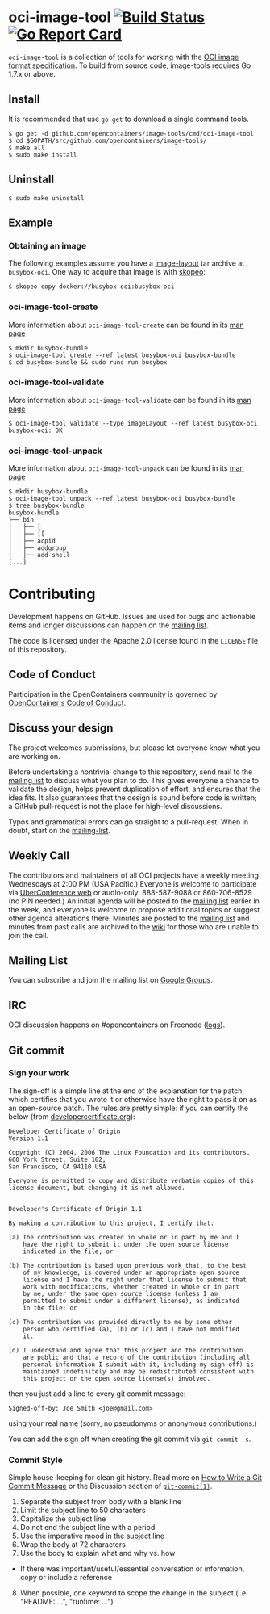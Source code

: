 # oci-image-tool [![Build Status](https://travis-ci.org/opencontainers/image-tools.svg?branch=master)](https://travis-ci.org/opencontainers/image-tools)[![Go Report Card](https://goreportcard.com/badge/github.com/opencontainers/image-tools)](https://goreportcard.com/report/github.com/opencontainers/image-tools)

`oci-image-tool` is a collection of tools for working with the [OCI image format specification](https://github.com/opencontainers/image-spec).
To build from source code, image-tools requires Go 1.7.x or above.

## Install

It is recommended that use `go get` to download a single command tools.

```
$ go get -d github.com/opencontainers/image-tools/cmd/oci-image-tool
$ cd $GOPATH/src/github.com/opencontainers/image-tools/
$ make all
$ sudo make install
```

## Uninstall

```
$ sudo make uninstall
```

## Example

### Obtaining an image

The following examples assume you have a [image-layout](https://github.com/opencontainers/image-spec/blob/v1.0.0-rc2/image-layout.md) tar archive at `busybox-oci`.
One way to acquire that image is with [skopeo](https://github.com/projectatomic/skopeo#installing):

```
$ skopeo copy docker://busybox oci:busybox-oci
```

### oci-image-tool-create

More information about `oci-image-tool-create` can be found in its [man page](./man/oci-image-tool-create.1.md)

```
$ mkdir busybox-bundle
$ oci-image-tool create --ref latest busybox-oci busybox-bundle
$ cd busybox-bundle && sudo runc run busybox
```

### oci-image-tool-validate

More information about `oci-image-tool-validate` can be found in its [man page](./man/oci-image-tool-validate.1.md)

```
$ oci-image-tool validate --type imageLayout --ref latest busybox-oci
busybox-oci: OK
```

### oci-image-tool-unpack

More information about `oci-image-tool-unpack` can be found in its [man page](./man/oci-image-tool-unpack.1.md)

```
$ mkdir busybox-bundle
$ oci-image-tool unpack --ref latest busybox-oci busybox-bundle
$ tree busybox-bundle
busybox-bundle
├── bin
│   ├── [
│   ├── [[
│   ├── acpid
│   ├── addgroup
│   ├── add-shell
[...]
```

# Contributing

Development happens on GitHub. Issues are used for bugs and actionable items and longer discussions can happen on the [mailing list](#mailing-list).

The code is licensed under the Apache 2.0 license found in the `LICENSE` file of this repository.

## Code of Conduct

Participation in the OpenContainers community is governed by [OpenContainer's Code of Conduct](https://github.com/opencontainers/tob/blob/d2f9d68c1332870e40693fe077d311e0742bc73d/code-of-conduct.md).

## Discuss your design

The project welcomes submissions, but please let everyone know what you are working on.

Before undertaking a nontrivial change to this repository, send mail to the [mailing list](#mailing-list) to discuss what you plan to do.
This gives everyone a chance to validate the design, helps prevent duplication of effort, and ensures that the idea fits.
It also guarantees that the design is sound before code is written; a GitHub pull-request is not the place for high-level discussions.

Typos and grammatical errors can go straight to a pull-request.
When in doubt, start on the [mailing-list](#mailing-list).

## Weekly Call

The contributors and maintainers of all OCI projects have a weekly meeting Wednesdays at 2:00 PM (USA Pacific.)
Everyone is welcome to participate via [UberConference web][UberConference] or audio-only: 888-587-9088 or 860-706-8529 (no PIN needed.)
An initial agenda will be posted to the [mailing list](#mailing-list) earlier in the week, and everyone is welcome to propose additional topics or suggest other agenda alterations there.
Minutes are posted to the [mailing list](#mailing-list) and minutes from past calls are archived to the [wiki](https://github.com/opencontainers/runtime-spec/wiki) for those who are unable to join the call.

## Mailing List

You can subscribe and join the mailing list on [Google Groups](https://groups.google.com/a/opencontainers.org/forum/#!forum/dev).

## IRC

OCI discussion happens on #opencontainers on Freenode ([logs][irc-logs]).

## Git commit

### Sign your work

The sign-off is a simple line at the end of the explanation for the patch, which certifies that you wrote it or otherwise have the right to pass it on as an open-source patch.
The rules are pretty simple: if you can certify the below (from [developercertificate.org](http://developercertificate.org/)):

```
Developer Certificate of Origin
Version 1.1

Copyright (C) 2004, 2006 The Linux Foundation and its contributors.
660 York Street, Suite 102,
San Francisco, CA 94110 USA

Everyone is permitted to copy and distribute verbatim copies of this
license document, but changing it is not allowed.


Developer's Certificate of Origin 1.1

By making a contribution to this project, I certify that:

(a) The contribution was created in whole or in part by me and I
    have the right to submit it under the open source license
    indicated in the file; or

(b) The contribution is based upon previous work that, to the best
    of my knowledge, is covered under an appropriate open source
    license and I have the right under that license to submit that
    work with modifications, whether created in whole or in part
    by me, under the same open source license (unless I am
    permitted to submit under a different license), as indicated
    in the file; or

(c) The contribution was provided directly to me by some other
    person who certified (a), (b) or (c) and I have not modified
    it.

(d) I understand and agree that this project and the contribution
    are public and that a record of the contribution (including all
    personal information I submit with it, including my sign-off) is
    maintained indefinitely and may be redistributed consistent with
    this project or the open source license(s) involved.
```

then you just add a line to every git commit message:

    Signed-off-by: Joe Smith <joe@gmail.com>

using your real name (sorry, no pseudonyms or anonymous contributions.)

You can add the sign off when creating the git commit via `git commit -s`.

### Commit Style

Simple house-keeping for clean git history.
Read more on [How to Write a Git Commit Message](http://chris.beams.io/posts/git-commit/) or the Discussion section of [`git-commit(1)`](http://git-scm.com/docs/git-commit).

1. Separate the subject from body with a blank line
2. Limit the subject line to 50 characters
3. Capitalize the subject line
4. Do not end the subject line with a period
5. Use the imperative mood in the subject line
6. Wrap the body at 72 characters
7. Use the body to explain what and why vs. how
  * If there was important/useful/essential conversation or information, copy or include a reference
8. When possible, one keyword to scope the change in the subject (i.e. "README: ...", "runtime: ...")


[UberConference]: https://www.uberconference.com/opencontainers
[irc-logs]: http://ircbot.wl.linuxfoundation.org/eavesdrop/%23opencontainers/
